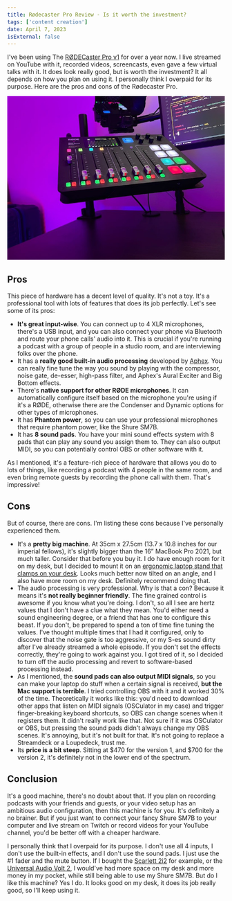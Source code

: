 ```yaml
---
title: Rødecaster Pro Review - Is it worth the investment?
tags: ['content creation']
date: April 7, 2023
isExternal: false
---
```


I've been using The
[RØDECaster Pro v1](https://rode.com/en/interfaces-and-mixers/rodecaster-series/rodecaster-pro)
for over a year now. I live streamed on YouTube with it, recorded videos,
screencasts, even gave a few virtual talks with it. It does look really good,
but is worth the investment? It all depends on how you plan on using it. I
personally think I overpaid for its purpose. Here are the pros and cons of the
Rødecaster Pro.

![My RØDECaster Pro](../../assets/blog/rodecaster-pro.jpg)

## Pros

This piece of hardware has a decent level of quality. It's not a toy. It's a
professional tool with lots of features that does its job perfectly. Let's see
some of its pros:

-   **It's great input-wise**. You can connect up to 4 XLR microphones, there's a
    USB input, and you can also connect your phone via Bluetooth and route your
    phone calls' audio into it. This is crucial if you're running a podcast with a
    group of people in a studio room, and are interviewing folks over the phone.
-   It has a **really good built-in audio processing** developed by
    [Aphex](https://aphex.com/). You can really fine tune the way you sound by
    playing with the compressor, noise gate, de-esser, high-pass filter, and
    Aphex's Aural Exciter and Big Bottom effects.
-   There's **native support for other RØDE microphones**. It can automatically
    configure itself based on the microphone you're using if it's a RØDE,
    otherwise there are the Condenser and Dynamic options for other types of
    microphones.
-   It has **Phantom power**, so you can use your professional microphones that
    require phantom power, like the Shure SM7B.
-   It has **8 sound pads**. You have your mini sound effects system with 8 pads
    that can play any sound you assign them to. They can also output MIDI, so you
    can potentially control OBS or other software with it.

As I mentioned, it's a feature-rich piece of hardware that allows you do to lots
of things, like recording a podcast with 4 people in the same room, and even
bring remote guests by recording the phone call with them. That's impressive!

## Cons

But of course, there are cons. I'm listing these cons because I've personally
experienced them.

-   It's a **pretty big machine**. At 35cm x 27.5cm (13.7 x 10.8 inches for our
    imperial fellows), it's slightly bigger than the 16” MacBook Pro 2021, but
    much taller. Consider that before you buy it. I do have enough room for it on
    my desk, but I decided to mount it on an
    [ergonomic laptop stand that clamps on your desk](https://www.amazon.ca/dp/B00CM9NG1W?ref=ppx_yo2ov_dt_b_product_details&th=1).
    Looks much better now tilted on an angle, and I also have more room on my
    desk. Definitely recommend doing that.
-   The audio processing is very professional. Why is that a con? Because it means
    it's **not really beginner friendly**. The fine grained control is awesome if
    you know what you're doing. I don't, so all I see are hertz values that I
    don't have a clue what they mean. You'd either need a sound engineering
    degree, or a friend that has one to configure this beast. If you don't, be
    prepared to spend a ton of time fine tuning the values. I've thought multiple
    times that I had it configured, only to discover that the noise gate is too
    aggressive, or my S-es sound dirty after I've already streamed a whole
    episode. If you don't set the effects correctly, they're going to work against
    you. I got tired of it, so I decided to turn off the audio processing and
    revert to software-based processing instead.
-   As I mentioned, the **sound pads can also output MIDI signals**, so you can
    make your laptop do stuff when a certain signal is received, **but the Mac
    support is terrible**. I tried controlling OBS with it and it worked 30% of
    the time. Theoretically it works like this: you'd need to download other apps
    that listen on MIDI signals (OSCulator in my case) and trigger finger-breaking
    keyboard shortcuts, so OBS can change scenes when it registers them. It didn't
    really work like that. Not sure if it was OSCulator or OBS, but pressing the
    sound pads didn't always change my OBS scenes. It's annoying, but it's not
    built for that. It's not going to replace a Streamdeck or a Loupedeck, trust
    me.
-   Its **price is a bit steep**. Sitting at $470 for the version 1, and $700 for
    the version 2, it's definitely not in the lower end of the spectrum.

## Conclusion

It's a good machine, there's no doubt about that. If you plan on recording
podcasts with your friends and guests, or your video setup has an ambitious
audio configuration, then this machine is for you. It's definitely a no brainer.
But if you just want to connect your fancy Shure SM7B to your computer and live
stream on Twitch or record videos for your YouTube channel, you'd be better off
with a cheaper hardware.

I personally think that I overpaid for its purpose. I don't use all 4 inputs, I
don't use the built-in effects, and I don't use the sound pads. I just use the
#1 fader and the mute button. If I bought the
[Scarlett 2i2](https://focusrite.com/en/usb-audio-interface/scarlett/scarlett-2i2)
for example, or the
[Universal Audio Volt 2](https://www.uaudio.com/audio-interfaces/volt-2-usb.html),
I would've had more space on my desk and more money in my pocket, while still
being able to use my Shure SM7B. But do I like this machine? Yes I do. It looks
good on my desk, it does its job really good, so I'll keep using it.
